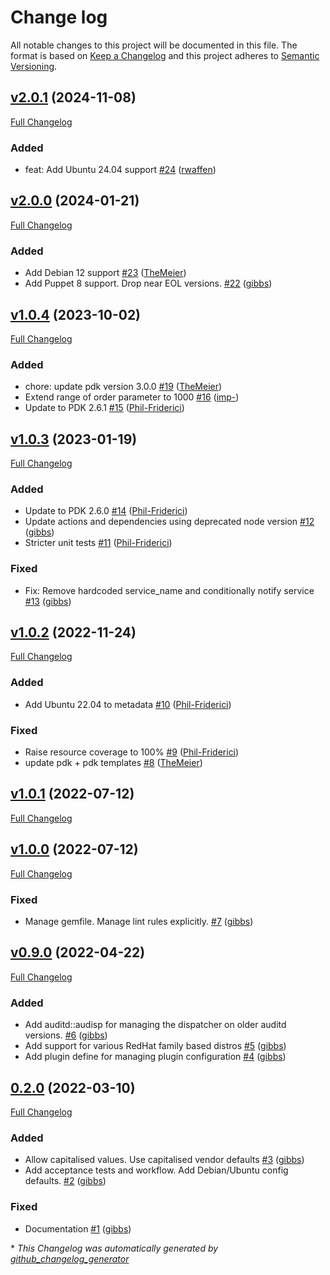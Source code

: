 # Change log

All notable changes to this project will be documented in this file. The format is based on [Keep a Changelog](http://keepachangelog.com/en/1.0.0/) and this project adheres to [Semantic Versioning](http://semver.org).

## [v2.0.1](https://github.com/gibbs/puppet-auditd/tree/v2.0.1) (2024-11-08)

[Full Changelog](https://github.com/gibbs/puppet-auditd/compare/v2.0.0...v2.0.1)

### Added

- feat: Add Ubuntu 24.04 support [\#24](https://github.com/gibbs/puppet-auditd/pull/24) ([rwaffen](https://github.com/rwaffen))

## [v2.0.0](https://github.com/gibbs/puppet-auditd/tree/v2.0.0) (2024-01-21)

[Full Changelog](https://github.com/gibbs/puppet-auditd/compare/v1.0.4...v2.0.0)

### Added

- Add Debian 12 support [\#23](https://github.com/gibbs/puppet-auditd/pull/23) ([TheMeier](https://github.com/TheMeier))
- Add Puppet 8 support. Drop near EOL versions. [\#22](https://github.com/gibbs/puppet-auditd/pull/22) ([gibbs](https://github.com/gibbs))

## [v1.0.4](https://github.com/gibbs/puppet-auditd/tree/v1.0.4) (2023-10-02)

[Full Changelog](https://github.com/gibbs/puppet-auditd/compare/v1.0.3...v1.0.4)

### Added

- chore: update pdk version 3.0.0 [\#19](https://github.com/gibbs/puppet-auditd/pull/19) ([TheMeier](https://github.com/TheMeier))
- Extend range of order parameter to 1000 [\#16](https://github.com/gibbs/puppet-auditd/pull/16) ([imp-](https://github.com/imp-))
- Update to PDK 2.6.1 [\#15](https://github.com/gibbs/puppet-auditd/pull/15) ([Phil-Friderici](https://github.com/Phil-Friderici))

## [v1.0.3](https://github.com/gibbs/puppet-auditd/tree/v1.0.3) (2023-01-19)

[Full Changelog](https://github.com/gibbs/puppet-auditd/compare/v1.0.2...v1.0.3)

### Added

- Update to PDK 2.6.0 [\#14](https://github.com/gibbs/puppet-auditd/pull/14) ([Phil-Friderici](https://github.com/Phil-Friderici))
- Update actions and dependencies using deprecated node version [\#12](https://github.com/gibbs/puppet-auditd/pull/12) ([gibbs](https://github.com/gibbs))
- Stricter unit tests [\#11](https://github.com/gibbs/puppet-auditd/pull/11) ([Phil-Friderici](https://github.com/Phil-Friderici))

### Fixed

- Fix: Remove hardcoded service\_name and conditionally notify service [\#13](https://github.com/gibbs/puppet-auditd/pull/13) ([gibbs](https://github.com/gibbs))

## [v1.0.2](https://github.com/gibbs/puppet-auditd/tree/v1.0.2) (2022-11-24)

[Full Changelog](https://github.com/gibbs/puppet-auditd/compare/v1.0.1...v1.0.2)

### Added

- Add Ubuntu 22.04 to metadata [\#10](https://github.com/gibbs/puppet-auditd/pull/10) ([Phil-Friderici](https://github.com/Phil-Friderici))

### Fixed

- Raise resource coverage to 100% [\#9](https://github.com/gibbs/puppet-auditd/pull/9) ([Phil-Friderici](https://github.com/Phil-Friderici))
- update pdk + pdk templates [\#8](https://github.com/gibbs/puppet-auditd/pull/8) ([TheMeier](https://github.com/TheMeier))

## [v1.0.1](https://github.com/gibbs/puppet-auditd/tree/v1.0.1) (2022-07-12)

[Full Changelog](https://github.com/gibbs/puppet-auditd/compare/v1.0.0...v1.0.1)

## [v1.0.0](https://github.com/gibbs/puppet-auditd/tree/v1.0.0) (2022-07-12)

[Full Changelog](https://github.com/gibbs/puppet-auditd/compare/v0.9.0...v1.0.0)

### Fixed

- Manage gemfile. Manage lint rules explicitly. [\#7](https://github.com/gibbs/puppet-auditd/pull/7) ([gibbs](https://github.com/gibbs))

## [v0.9.0](https://github.com/gibbs/puppet-auditd/tree/v0.9.0) (2022-04-22)

[Full Changelog](https://github.com/gibbs/puppet-auditd/compare/0.2.0...v0.9.0)

### Added

- Add auditd::audisp for managing the dispatcher on older auditd versions. [\#6](https://github.com/gibbs/puppet-auditd/pull/6) ([gibbs](https://github.com/gibbs))
- Add support for various RedHat family based distros [\#5](https://github.com/gibbs/puppet-auditd/pull/5) ([gibbs](https://github.com/gibbs))
- Add plugin define for managing plugin configuration [\#4](https://github.com/gibbs/puppet-auditd/pull/4) ([gibbs](https://github.com/gibbs))

## [0.2.0](https://github.com/gibbs/puppet-auditd/tree/0.2.0) (2022-03-10)

[Full Changelog](https://github.com/gibbs/puppet-auditd/compare/4ec932c1a3f15bd765d8d3eb262c1682ecdac624...0.2.0)

### Added

- Allow capitalised values. Use capitalised vendor defaults [\#3](https://github.com/gibbs/puppet-auditd/pull/3) ([gibbs](https://github.com/gibbs))
- Add acceptance tests and workflow. Add Debian/Ubuntu config defaults. [\#2](https://github.com/gibbs/puppet-auditd/pull/2) ([gibbs](https://github.com/gibbs))

### Fixed

- Documentation [\#1](https://github.com/gibbs/puppet-auditd/pull/1) ([gibbs](https://github.com/gibbs))



\* *This Changelog was automatically generated by [github_changelog_generator](https://github.com/github-changelog-generator/github-changelog-generator)*
